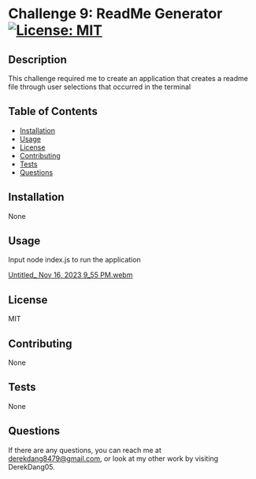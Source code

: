 
  # Challenge 9: ReadMe Generator [![License: MIT](https://img.shields.io/badge/License-MIT-yellow.svg)](https://opensource.org/licenses/MIT)
  
  ## Description
  This challenge required me to create an application that creates a readme file through user selections that occurred in the terminal
  
  ## Table of Contents
  - [Installation](#installation)
  - [Usage](#usage)
  - [License](#license)
  - [Contributing](#contributing)
  - [Tests](#tests)
  - [Questions](#questions)  
  
  ## Installation
  None
  
  ## Usage
  Input  node index.js to run the application

[Untitled_ Nov 16, 2023 9_55 PM.webm](https://github.com/DerekDang05/cautious-journey/assets/142350017/a50468ce-7c82-4628-89a9-fba2ba9566af)

  
  ## License
  MIT
  
  ## Contributing
  None
  
  ## Tests
  None
  
  ## Questions
  If there are any questions, you can reach me at 
  derekdang8479@gmail.com, or look at my other work by visiting DerekDang05.   
  
